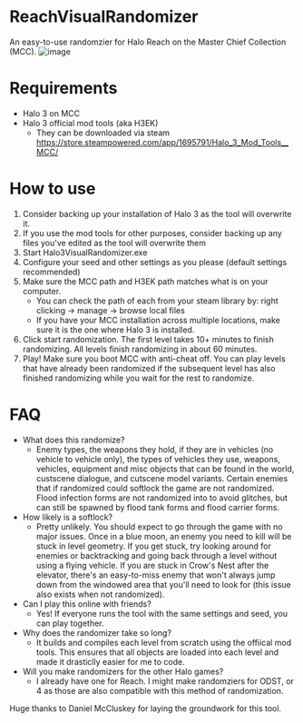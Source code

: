 # ReachVisualRandomizer
An easy-to-use randomzier for Halo Reach on the Master Chief Collection (MCC).
![image](https://github.com/user-attachments/assets/5783ea2c-781b-496f-9fda-111f87458cb0)


# Requirements
- Halo 3 on MCC
- Halo 3 official mod tools (aka H3EK)
  - They can be downloaded via steam https://store.steampowered.com/app/1695791/Halo_3_Mod_Tools__MCC/
 
# How to use
1. Consider backing up your installation of Halo 3 as the tool will overwrite it.
2. If you use the mod tools for other purposes, consider backing up any files you've edited as the tool will overwrite them
3. Start Halo3VisualRandomizer.exe
4. Configure your seed and other settings as you please (default settings recommended)
5. Make sure the MCC path and H3EK path matches what is on your computer.
     - You can check the path of each from your steam library by: right clicking -> manage -> browse local files
     - If you have your MCC installation across multiple locations, make sure it is the one where Halo 3 is installed.
6. Click start randomization. The first level takes 10+ minutes to finish randomizing. All levels finish randomizing in about 60 minutes.
7. Play! Make sure you boot MCC with anti-cheat off. You can play levels that have already been randomized if the subsequent level has also finished randomizing while you wait for the rest to randomize.

# FAQ
- What does this randomize?
  - Enemy types, the weapons they hold, if they are in vehicles (no vehicle to vehicle only), the types of vehicles they use, weapons, vehicles, equipment and misc objects that can be found in the world, custscene dialogue, and cutscene model variants. Certain enemies that if randomized could softlock the game are not randomized. Flood infection forms are not randomized into to avoid glitches, but can still be spawned by flood tank forms and flood carrier forms.
- How likely is a softlock?
  - Pretty unlikely. You should expect to go through the game with no major issues. Once in a blue moon, an enemy you need to kill will be stuck in level geometry. If you get stuck, try looking around for enemies or backtracking and going back through a level without using a flying vehicle. If you are stuck in Crow's Nest after the elevator, there's an easy-to-miss enemy that won't always jump down from the windowed area that you'll need to look for (this issue also exists when not randomized).
- Can I play this online with friends?
  - Yes! If everyone runs the tool with the same settings and seed, you can play together. 
- Why does the randomizer take so long?
  - It builds and compiles each level from scratch using the offiical mod tools. This ensures that all objects are loaded into each level and made it drasticlly easier for me to code.
- Will you make randomizers for the other Halo games?
  - I already have one for Reach. I might make randomziers for ODST, or 4 as those are also compatible with this method of randomization.

 Huge thanks to Daniel McCluskey for laying the groundwork for this tool.
